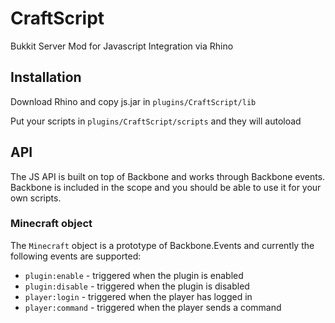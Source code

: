 CraftScript
===========

Bukkit Server Mod for Javascript Integration via Rhino

## Installation
Download Rhino and copy js.jar in `plugins/CraftScript/lib`

Put your scripts in `plugins/CraftScript/scripts` and they will autoload

## API

The JS API is built on top of Backbone and works through Backbone events. Backbone is included in the scope and you
should be able to use it for your own scripts.

### Minecraft object

The `Minecraft` object is a prototype of Backbone.Events and currently the following events are supported:

* `plugin:enable` - triggered when the plugin is enabled
* `plugin:disable` - triggered when the plugin is disabled
* `player:login` - triggered when the player has logged in
* `player:command` - triggered when the player sends a command
